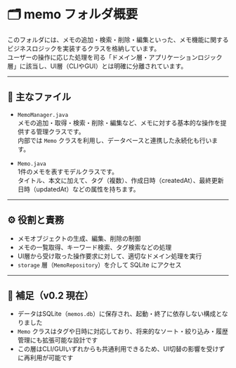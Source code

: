 # 🗂️ memo フォルダ概要

このフォルダには、メモの追加・検索・削除・編集といった、メモ機能に関するビジネスロジックを実装するクラスを格納しています。  
ユーザーの操作に応じた処理を司る「ドメイン層・アプリケーションロジック層」に該当し、UI層（CLIやGUI）とは明確に分離されています。

---

## 📄 主なファイル

- `MemoManager.java`  
  メモの追加・取得・検索・削除・編集など、メモに対する基本的な操作を提供する管理クラスです。  
  内部では `Memo` クラスを利用し、データベースと連携した永続化も行います。

- `Memo.java`  
  1件のメモを表すモデルクラスです。  
  タイトル、本文に加えて、タグ（複数）、作成日時（createdAt）、最終更新日時（updatedAt）などの属性を持ちます。

---

## ⚙️ 役割と責務

- メモオブジェクトの生成、編集、削除の制御
- メモの一覧取得、キーワード検索、タグ検索などの処理
- UI層から受け取った操作要求に対して、適切なドメイン処理を実行
- `storage` 層（`MemoRepository`）を介して SQLite にアクセス

---

## 📌 補足（v0.2 現在）

- データはSQLite（`memos.db`）に保存され、起動・終了に依存しない構成となりました
- `Memo` クラスはタグや日時に対応しており、将来的なソート・絞り込み・履歴管理にも拡張可能な設計です
- この層はCLI/GUIいずれからも共通利用できるため、UI切替の影響を受けずに再利用が可能です
